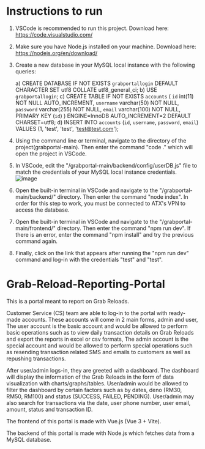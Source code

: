 # Instructions to run

1. VSCode is recommended to run this project. Download here: https://code.visualstudio.com/

2. Make sure you have Node.js installed on your machine. Download here: https://nodejs.org/en/download/

3. Create a new database in your MySQL local instance with the following queries:

      a) CREATE DATABASE IF NOT EXISTS `grabportallogin` DEFAULT CHARACTER SET utf8 COLLATE utf8_general_ci;
      b) USE `grabportallogin`;
      c) CREATE TABLE IF NOT EXISTS `accounts` (
         `id` int(11) NOT NULL AUTO_INCREMENT,
         `username` varchar(50) NOT NULL,
         `password` varchar(255) NOT NULL,
         `email` varchar(100) NOT NULL,
         PRIMARY KEY (`id`)
         ) ENGINE=InnoDB AUTO_INCREMENT=2 DEFAULT CHARSET=utf8;
      d) INSERT INTO `accounts` (`id`, `username`, `password`, `email`) VALUES (1, 'test', 'test', 'test@test.com');

4. Using the command line or terminal, navigate to the directory of the project(grabportal-main). Then enter the command "code ." which will open the project in VSCode.

5. In VSCode, edit the "/grabportal-main/backend/config/userDB.js" file to match the credentials of your MySQL local instance credentials. 
![image](https://user-images.githubusercontent.com/93634846/175802377-3bbde579-3d70-49c5-9c07-b78e9137439d.png)

6. Open the built-in terminal in VSCode and navigate to the "/grabportal-main/backend/" directory. Then enter the command "node index". In order for this step to work, you must be connected to ATX's VPN to access the database. 

7. Open the built-in terminal in VSCode and navigate to the "/grabportal-main/frontend/" directory. Then enter the command "npm run dev". If there is an error, enter the command "npm install" and try the previous command again. 

8. Finally, click on the link that appears after running the "npm run dev" command and log-in with the credentials "test" and "test". 




# Grab-Reload-Reporting-Portal

This is a portal meant to report on Grab Reloads. 

Customer Service (CS) team are able to log-in to the portal with ready-made accounts. These accounts will come in 2 main forms, admin and user, The user account is the basic account and would be allowed to perform basic operations such as to view daily transaction details on Grab Reloads and export the reports in excel or csv formats, The admin account is the special account and would be allowed to perform special operations such as resending transaction related SMS and emails to customers as well as repushing transactions. 

After user/admin logs-in, they are greeted with a dashboard. The dashboard will display the information of the Grab Reloads in the form of data visualization with charts/graphs/tables. User/admin would be allowed to filter the dashboard by certain factors such as by dates, deno (RM30, RM50, RM100) and status (SUCCESS, FAILED, PENDING). User/admin may also search for transactions via the date, user phone number, user email, amount, status and transaction ID. 

The frontend of this portal is made with Vue.js (Vue 3 + Vite). 

The backend of this portal is made with Node.js which fetches data from a MySQL database. 
